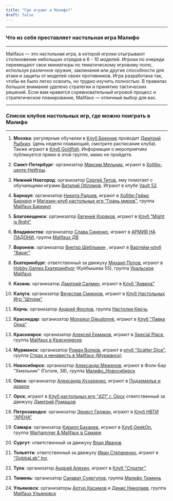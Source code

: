 ```yaml
---
title: "Где играют в Малифо?"
draft: false
---
```

----
### Что из себя преставляет настольная игра Малифо
----

Malifaux — это настольная игра, в которой игроки отыгрывают столкновение небольших отрядов в 6 - 10 моделей. Игроки по очереди перемещают свои миниатюры по тематическому игровому полю, используя различное оружие, заклинания или другие способности для атаки и защиты от моделей своих противников. Игра разработана так, чтобы ее было легко освоить, но трудно изучить полностью. В правилах большое внимание уделено стратегии и принятию тактических решений. Если вам нравится соревновательный игровой процесс и стратегическое планирование, Malifaux — отличный выбор для вас.

----
### Список клубов настольных игр, где можно поиграть в Малифо
----


1. **Москва**: регулярные обучалки в [Клуб Бренник](https://vk.com/clubbrennik) проводит [Дмитрий Рыбкин](https://vk.com/m3llo). (день недели плавающий, смотрите расписание клуба). Также играют в [Клуб Goldfish](https://vk.com/goldfishwargames). Информация о мероприятиях публикуется прямо в этой группе, мимо не пройдете.



2. **Санкт-Петербург**: организатор [Максим Мельник](https://vk.com/id15871794), играют в [Хобби-центр НеИгры](https://vk.com/magazin_miniature).



3. **Нижний Новгород**: организатор [Сергей Титов](https://vk.com/serbelov), ему помогает с обучающими играми [Виталий Обломов](https://vk.com/kelace). Играют в клубе [Vault 52](https://vk.com/vlt52).



4. **Барнаул**: организатор [Никита Радцев](https://vk.com/prozherin_o), играют в [Хобби-Геймс Барнаул](https://vk.com/hobbygames_brn) и [Магазин-клуб настольных игр "Грань миров"](https://vk.com/edge_of_the_worlds), группа [Malifaux Барнаул](https://vk.com/malifaux_brn)



5. **Благовещенск**: организатор [Евгений Коряков](https://vk.com/sigma_3), играют в [Клуб "Might is Right"](https://vk.com/might.right)



6. **Владивосток**: организатор [Слава Синенко](https://vk.com/hallas_id), играют в [АРМИЯ НА ЛАДОНИ](https://vk.com/handheldarmy), группа [Malifaux ДВ](https://vk.com/malifaux_dv)



7. **Воронеж**: организатор [Виктор Щеблыкин](https://vk.com/id22588847) , играют в [Варгейм-клуб "Варяг"](https://vk.com/kni_storm_kaluga)



8. **Екатеринбург**: ответственный за движуху [Михаил Попов](https://vk.com/sir_cromwell), играют в [Hobby Games Екатеринбург](https://vk.com/hobbygames_ekb) (Куйбышева 55), группа [Уральское Malifaux](https://vk.com/malifaural)



9. **Казань**: организатор [Дмитрий Салмин](https://vk.com/c0un7z3r0), играют в [Клуб "Аквила"](https://vk.com/clubaquila)



10. **Калуга**: организатор [Вячеслав Смирнов](https://vk.com/id18647826), играют в [Клуб Настольных Игр "Шторм"](https://vk.com/kni_storm_kaluga)



11. **Керчь**: организатор [Андрей Фролов](https://vk.com/andreyhh), группа [Настолки Керчь](https://vk.com/kerchtactics)



12. **Краснодар**: организатор [Monsieur Dieudonné](https://vk.com/mons_dieu), играют в [Клуб "Лавка Орка"](https://vk.com/goodorkkrasnodar)



13. **Красноярск**: организатор [Алексей Ермаков](https://vk.com/id4892072), играют в [Special Place](https://vk.com/specialplace24), группа [Malifaux в Красноярске](https://vk.com/malifaux24)



14. **Мурманск**: организатор [Роман Волков](https://vk.com/thehorridus), играют в [клуб "Scatter Dice"](https://vk.com/scatterdice), группа [Страх и ненависть в Malifaux (Мурманск)](https://vk.com/murmansk_malifaux)



15. **Новосибирск**: организатор [Александр Меженов](https://vk.com/norfolk), играют в Фолк-Бар "Хмельник" (Гоголя, 38), группа [Малифо_Новосибирск](https://vk.com/malifaux__nsk)



16. **Омск**: организатор [Александр Кухаренко](https://vk.com/koukheras), играют в [Подземелье и дракон](https://vk.com/podzemelyedrakon)



17. **Орск**, играют в [Клуб настольных игр "d21" г. Орск](https://vk.com/rpg56) ответственный за движуху [Дмитрий Ромашов](https://vk.com/jogun)



18. **Петрозаводск**: организатор [Эрнест Геджян](https://vk.com/monkeyshot), играют в [Клуб НВТИ "АРЕНА"](https://vk.com/arena_ptz)



19. **Самара**: организатор [Кирилл Бахарев](https://vk.com/id9699529), играют в [Клуб GeekOn](https://vk.com/geekon_samara), группа [Warhammer & Malifaux в Самаре](https://vk.com/wargame_samara)



20. **Сургут**: ответственный за движуху [Влад Иванов](https://vk.com/npu3pak1408).



21. **Тольятти**: ответственный за движуху [Иван Степаненко](https://vk.com/golden_monk_key), играют в ["GobbaLab" Inc](https://vk.com/the_broken_tardis).



22. **Тула**: организатор [Андрей Алехин](https://vk.com/id54773150), играют в [Клуб "Стратег"](https://vk.com/apocalypsefb40k)



23. **Тюмень**: организатор [Салават Суяргулов](https://vk.com/iddarkestbeforethedawn), группа [Малифо Тюмень](https://vk.com/malifauxtyumen)



24. **Ульяновск**: организаторы [Артур Касимов](https://vk.com/id39922839) и [Денис Николаев](https://vk.com/ogim17), группа [Malifaux Ульяновск](https://vk.com/club188025472)


